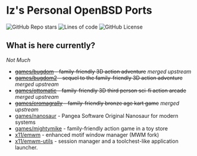 # Iz's Personal OpenBSD Ports

<div align="left">
  <img alt="GitHub Repo stars" src="https://img.shields.io/github/stars/izder456/myports?style=plastic">
  <img alt="Lines of code" src="https://tokei.rs/b1/github/izder456/myports?category=code&style=plastic">
  <img alt="GitHub License" src="https://img.shields.io/github/license/izder456/myports">
</div>

## What is here currently?
*Not Much*
- ~~[games/bugdom](https://cvsweb.openbsd.org/cgi-bin/cvsweb/ports/games/bugdom) - family-friendly 3D action adventure~~ *merged upstream*
- ~~[games/bugdom2](https://cvsweb.openbsd.org/cgi-bin/cvsweb/ports/games/bugdom2) - sequel to the family-friendly 3D action adventure~~ *merged upstream*
- ~~[games/ottomatic](https://cvsweb.openbsd.org/cgi-bin/cvsweb/ports/games/ottomatic) - family-friendly 3D third person sci-fi action arcade~~ *merged upstream*
- ~~[games/cromagrally](https://cvsweb.openbsd.org/cgi-bin/cvsweb/ports/games/cromagrally) - family-friendly bronze age kart game~~ *merged upstream*
- [games/nanosaur](games/nanosaur) - Pangea Software Original Nanosaur for modern systems
- [games/mightymike](games/mightymike) - family-friendly action game in a toy store
- [x11/emwm](x11/emwm) - enhanced motif window manager (MWM fork)
- [x11/emwm-utils](x11/emwm-utils) - session manager and a toolchest-like application launcher.
